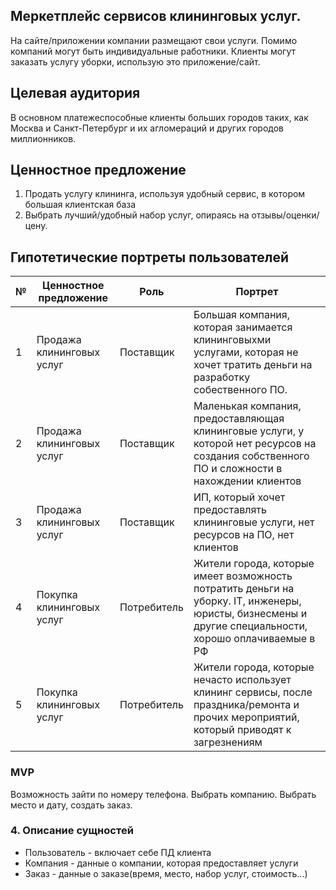 ## Меркетплейс сервисов клининговых услуг.
На сайте/приложении компании размещают свои услуги. Помимо компаний могут быть индивидуальные
работники. Клиенты могут заказать услугу уборки, использую это приложение/сайт.

## Целевая аудитория
В основном платежеспособные клиенты больших городов таких, как Москва и Санкт-Петербург и их 
агломераций и других городов миллионников. 

## Ценностное предложение
1. Продать услугу клининга, используя удобный сервис, в котором большая клиентская база
2. Выбрать лучший/удобный набор услуг, опираясь на отзывы/оценки/цену. 

## Гипотетические портреты пользователей
| №   | Ценностное предложение     | Роль        | Портрет                                                                                                                                                |
|-----|----------------------------|-------------|--------------------------------------------------------------------------------------------------------------------------------------------------------|
| 1   | Продажа клининговых услуг  | Поставщик   | Большая компания, которая занимается клининговыхми услугами, которая не хочет тратить деньги на разработку собественного ПО.                           |
| 2   | Продажа клининговых услуг  | Поставщик   | Маленькая компания, предоставляющая клининговые услуги, у которой нет ресурсов на создания собственного ПО и сложности в нахождении клиентов           |
| 3   | Продажа клининговых услуг  | Поставщик   | ИП, который хочет предоставлять клининговые услуги, нет ресурсов на ПО, нет клиентов                                                                   |
| 4   | Покупка клининговых услуг  | Потребитель | Жители города, которые имеет возможность потратить деньги на уборку. IT, инженеры, юристы, бизнесмены и другие специальности, хорошо оплачиваемые в РФ |
| 5   | Покупка клининговых услуг  | Потребитель | Жители города, которые нечасто использует клининг сервисы, после праздника/ремонта и прочих мероприятий, который приводят к загрезнениям               |




### MVP
Возможность зайти по номеру телефона. Выбрать компанию. Выбрать место и дату, создать заказ. 


### 4. Описание сущностей
* Пользователь - включает себе ПД клиента
* Компания - данные о компании, которая предоставляет услуги
* Заказ - данные о заказе(время, место, набор услуг, стоимость...)
